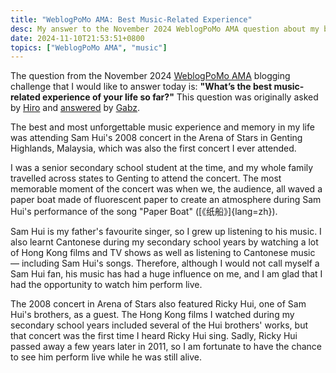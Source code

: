 ```yaml
---
title: "WeblogPoMo AMA: Best Music-Related Experience"
desc: My answer to the November 2024 WeblogPoMo AMA question about my best musical experience.
date: 2024-11-10T21:53:51+0800
topics: ["WeblogPoMo AMA", "music"]
---
```


The question from the November 2024 [WeblogPoMo AMA](https://weblogpomo.club/challenges) blogging challenge that I would like to answer today is: **"What’s the best music-related experience of your life so far?"** This question was originally asked by [Hiro](https://www.hiro.report/) and [answered](https://gabz.blog/posts/the-best-music-related-experience) by [Gabz](https://gabz.blog/).

The best and most unforgettable music experience and memory in my life was attending Sam Hui's 2008 concert in the Arena of Stars in Genting Highlands, Malaysia, which was also the first concert I ever attended.

I was a senior secondary school student at the time, and my whole family travelled across states to Genting to attend the concert. The most memorable moment of the concert was when we, the audience, all waved a paper boat made of fluorescent paper to create an atmosphere during Sam Hui's performance of the song "Paper Boat" ([《纸船》]{lang=zh}).

Sam Hui is my father's favourite singer, so I grew up listening to his music. I also learnt Cantonese during my secondary school years by watching a lot of Hong Kong films and TV shows as well as listening to Cantonese music — including Sam Hui's songs. Therefore, although I would not call myself a Sam Hui fan, his music has had a huge influence on me, and I am glad that I had the opportunity to watch him perform live.

The 2008 concert in Arena of Stars also featured Ricky Hui, one of Sam Hui's brothers, as a guest. The Hong Kong films I watched during my secondary school years included several of the Hui brothers' works, but that concert was the first time I heard Ricky Hui sing. Sadly, Ricky Hui passed away a few years later in 2011, so I am fortunate to have the chance to see him perform live while he was still alive.
